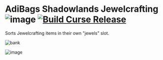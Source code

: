 # AdiBags Shadowlands Jewelcrafting ![image](https://img.shields.io/badge/Supports-Shadowlands-0B68D7) [![Build Curse Release](https://github.com/N6REJ/Adibags_Shadowlands_Jewels/actions/workflows/action.yml/badge.svg)](https://github.com/N6REJ/Adibags_Shadowlands_Jewels/actions/workflows/action.yml)

Sorts Jewelcrafting items in their own "jewels" slot.

![bank](https://user-images.githubusercontent.com/1850089/127739661-3204e8a2-2cf4-402d-a447-83d3392f26b3.png)

![image](https://img.shields.io/badge/Requires-AdiBags-0B68D7)
